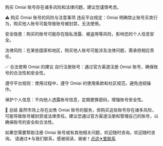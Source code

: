 购买 Omiai 账号存在诸多风险和法律问题，建议您谨慎考虑。

⚠️ 购买 Omiai 账号的风险与注意事项
违反平台规定：Omiai 明确禁止账号买卖行为，购买他人账号可能导致账号被封禁，无法使用。


安全隐患：购买的账号可能存在隐私泄露、被盗用等风险，影响您的个人信息安全。


法律风险：在某些国家和地区，购买他人账号可能涉及法律问题，需承担相应责任。

✅ 合法使用 Omiai 的建议
自行注册账号：通过官方渠道注册 Omiai 账号，确保账号的合法性和安全性。

遵守平台规则：使用过程中，遵守 Omiai 的使用条款和社区规范，避免违规操作。

保护个人信息：不向他人透露账号信息，定期更换密码，增强账号安全性。

📌 总结
虽然市场上存在出售 Omiai 账号的服务，但购买这些账号存在诸多风险，可能导致账号被封禁或法律责任。建议您通过官方渠道注册和管理自己的账号，以确保账号的安全和合法性。

如果您需要帮助注册 Omiai 账号或有其他相关问题，欢迎随时咨询。欢迎随时咨询。 请通过✈与我们联系，感谢阅读，谢谢！[点这✈里联系](https://t.me/berich186_zx74)
